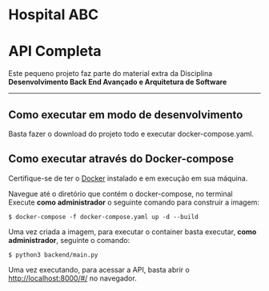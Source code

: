 # Hospital ABC 

# API Completa

Este pequeno projeto faz parte do material extra da Disciplina **Desenvolvimento Back End Avançado e Arquitetura de Software** 

---
## Como executar em modo de desenvolvimento

Basta fazer o download do projeto todo e executar docker-compose.yaml.

## Como executar através do Docker-compose

Certifique-se de ter o [Docker](https://docs.docker.com/engine/install/) instalado e em execução em sua máquina.

Navegue até o diretório que contém o docker-compose, no terminal Execute **como administrador** o seguinte comando para construir a imagem:

```
$ docker-compose -f docker-compose.yaml up -d --build

```

Uma vez criada a imagem, para executar o container basta executar, **como administrador**, seguinte o comando:

```
$ python3 backend/main.py
```

Uma vez executando, para acessar a API, basta abrir o [http://localhost:8000/#/](http://localhost:8000/#/) no navegador.
